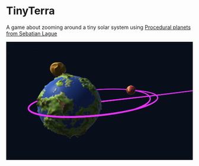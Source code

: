 # TinyTerra
A game about zooming around a tiny solar system using [Procedural planets from Sebatian Lague](https://github.com/SebLague/Procedural-Planets)

![sample.png](sample.png)
